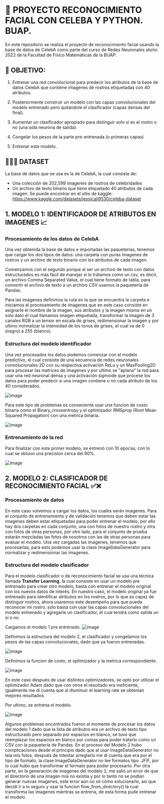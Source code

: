 # 🚀 PROYECTO RECONOCIMIENTO FACIAL CON CELEBA Y PYTHON. BUAP.
En este repositorio se realiza el proyecto de reconocimiento facial usando la base de datos de CelebA como parte del curso de Redes Neuronales otoño 2022 de la Facultad de Físico Matemáticas de la BUAP.

## 🔎 OBJETIVO:
  1.  Entrenar  una  red  convolucional  para  predecir  los  atributos  de  la  base de datos CelebA que contiene imagenes de rostros etiquetadas con 40 atributos.
  
  2.  Posteriormente  construir  un  modelo  con  las  capas  convolucionales  del modelo entrenado pero quitandole el   clasificador (capas densas del final).
   
  3.  Aumentar un clasificador apropiado para distinguir solo si es el rostro o no (una sola neurona de salida).
  
  4.  Congelar los pesos de la parte pre-entrenada (o primeras capas)
  
  5.  Entrenar este modelo.


## 👨👱‍♀️ DATASET
La base de datos que se usa es la de CelebA, la cual consiste de:
  * Una colección de 202,599 imagenes de rostros de celebridades
  * Un archivo de texto binario que tiene etiquetado 40 atributos de cada imagen.
Se puede encontrar en el sitio de kaggle: 
https://www.kaggle.com/datasets/jessicali9530/celeba-dataset


## 1. MODELO 1: IDENTIFICADOR DE ATRIBUTOS EN IMAGENES 📈
### Procesamiento de los datos de CelebA

Una vez obtenida la base de datos e importadas las paqueterias, tenemos que cargar los dos tipos de datos: una carpeta con puras imagenes de rostros y un archivo de texto binario con los atributos de cada imagen. 

Comenzamos con el segundo porque al ser un archivo de texto con datos estructurados es más fácil de manejar si lo tratamos como un csv, es decir, un archivo Comma Separated Value, el cual tiene formato de tabla, para convertir el archivo de texto a un archivo CSV usamos la paquetería de Pandas.


Para las imagenes definimos la ruta en la que se encuentra la carpeta e iniciamos el procesamiento de imagenes que en este caso consiste en asignarle el nombre de la imagen, sus atributos y la imagen misma en un solo dato el cual llamamos imagen etiquetada, transformar la imagen de 3 canales RGB a un tensor en escala de grises, redimensionar la imagen y por ultimo normalizar la intensidad de los tonos de grises, el cual va de 0 (negro) a 255 (blanco).


### Estructura del modelo identificador 
Una vez procesados los datos podemos comenzar con el modelo predictivo, el cual consiste de una secuencia de redes neuronales convolucionales 2D con su respectiva activación ReLu y un MaxPooling2D para procesar las matrices de imagenes y por ultimo se "aplana" la red para usar una red neuronal densa y una activación sigmoide que procese los datos para poder predecir si una imagen contiene o no cada atributo de los 40 considerados. 

![image](https://user-images.githubusercontent.com/80428982/202064225-03735a07-eb5f-47d8-b19f-ee916c80bb93.png)

Para este tipo de problemas es conveniente usar una funcion de costo binaria como el Binary_crossentropy y el optimizador RMSprop (Root Mean Squared Propagation) con una metrica binaria.

![image](https://user-images.githubusercontent.com/80428982/202064345-848713bc-dc5a-469e-acfc-6cb584b5e352.png)

### Entrenamiento de la red
Para finalizar con este primer modelo, se entrenó con 10 epocas, con lo cual se obtuvo una precision cerca del 90%.

![image](https://user-images.githubusercontent.com/80428982/202064163-75f08693-ef34-4e16-913e-5e60a4ae1a93.png)


## 2. MODELO 2: CLASIFICADOR DE RECONOCIMIENTO FACIAL ✅❌

### Procesamiento de datos
En este caso volvemos a cargar los datos, los cuales serán imagenes. Para el conjunto de entrenamiento y de validación tenemos que deben estar las imagenes deben estar etiquetadas para poder entrenar el modelo, por ello hay dos carpetas en cada conjunto, una con fotos de nuestro rostro y otra con fotos de otras personas, por otro lado, para el conjunto de prueba estarán mezcladas las fotos de nosotros con las de otras personas para evaluar el modelo.
Una vez cargadas las imagenes, tenemos que procesarlas, para esto podemos usar la clase ImageDataGenerator para normalizar y redimensionar las imagenes.

### Estructura del modelo clasificador
Para el modelo clasificador o de reconocimiento facial se usa una técnica llamada **Transfer Learning**, la cual consiste en usar un modelo pre entrenado para crear otro modelo, basta con entrenar el modelo original con los nuevos datos de interés. En nuestro caso, el modelo original ya fue entrenado para identificar atributos en los rostros, por lo que es capaz de distinguir rostros, ahora usaremos este desempeño para que pueda reconocer mi rostro, solo basta con usar las capas convolucionales del modelo entrenado y agregarle un clasificador, el cual tendrá como salida un sí o no. 



Cargamos el modelo 1 pre entrenado. 
![image](https://user-images.githubusercontent.com/80428982/202092822-f6c0b9fc-654b-4c79-b756-56bb34129e0a.png)


Definimos la estructura del modelo 2, el clasificador y congelamos los pesos de las capas convolucionales, dado que ya fueron entrenadas. 

![image](https://user-images.githubusercontent.com/80428982/202092894-4827456a-4c5d-497d-ac67-83911f804de5.png)

Definimos la funcion de costo, el optimizador y la metrica correspondiente. 

![image](https://user-images.githubusercontent.com/80428982/202093007-4538d2ae-1bb2-4e8f-bd17-0b79be631521.png)

En este caso después de usar distintos optimizadores, se optó por utilizar el optimizador Adam dado que con otros el resultado era ineficiente, igualmente me di cuenta que al disminuir el learning rate se obtenían mejores resultados. 


Por ultimo, se entrena el modelo.

![image](https://user-images.githubusercontent.com/80428982/202093350-eda09380-f94f-45ee-a326-bb7e8953e837.png)


Algunos problemas encontrados fueron al momento de procesar los datos del modelo 1 dado que la lista de atributos era un archivo de texto tipo estructurado pero separado por espacios en blanco, se tuvo que reemplazar los espacios en blanco por comas para poder tratarlo como un CSV con la paquetería de Pandas. 
En el proceso del Modelo 2 hubo complicaciones desde el principio dado que al usar ImageDataGenerator no leía mis fotos, después de intentar arreglarlo me di cuenta que era por el tipo de formato, la clase ImageDataGenerator no lee formatos tipo .JFIF, por lo cual hubo que transformar el formato para poder procesarlo.  Por otra parte, en la generación de imágenes del modelo 2, me salió un error de que el directorio de una imagen mía no existía y por lo tanto no se podían generar nuevas imagenes, este error aún no sé cómo solucionarlo, así que decidí ir a lo seguro y usar la funcion flow_from_directory() la cual transforma las imagenes mientras se entrena, de esta forma pude entrenar el modelo. 

